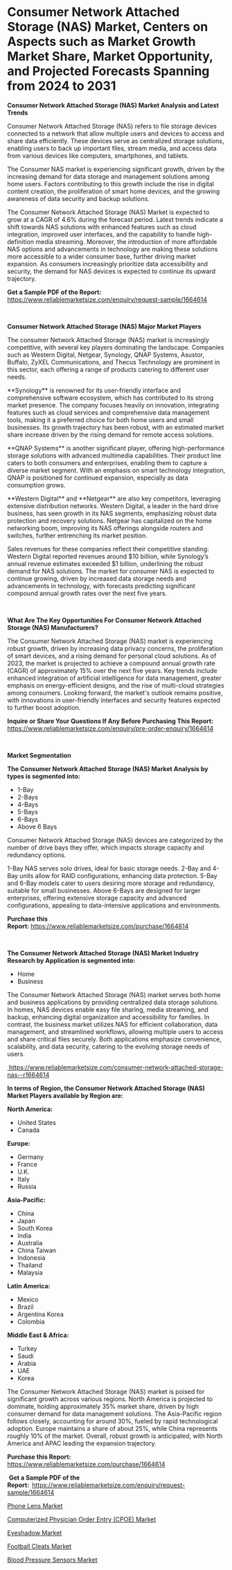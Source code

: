 <p><h1>Consumer Network Attached Storage (NAS) Market, Centers on Aspects such as Market Growth Market Share, Market Opportunity, and Projected Forecasts Spanning from 2024 to 2031</h1></p><p><strong>Consumer Network Attached Storage (NAS) Market Analysis and Latest Trends</strong></p>
<p><p>Consumer Network Attached Storage (NAS) refers to file storage devices connected to a network that allow multiple users and devices to access and share data efficiently. These devices serve as centralized storage solutions, enabling users to back up important files, stream media, and access data from various devices like computers, smartphones, and tablets. </p><p>The Consumer NAS market is experiencing significant growth, driven by the increasing demand for data storage and management solutions among home users. Factors contributing to this growth include the rise in digital content creation, the proliferation of smart home devices, and the growing awareness of data security and backup solutions. </p><p>The Consumer Network Attached Storage (NAS) Market is expected to grow at a CAGR of 4.6% during the forecast period. Latest trends indicate a shift towards NAS solutions with enhanced features such as cloud integration, improved user interfaces, and the capability to handle high-definition media streaming. Moreover, the introduction of more affordable NAS options and advancements in technology are making these solutions more accessible to a wider consumer base, further driving market expansion. As consumers increasingly prioritize data accessibility and security, the demand for NAS devices is expected to continue its upward trajectory.</p></p>
<p><strong>Get a Sample PDF of the Report:&nbsp;</strong> <a href="https://www.reliablemarketsize.com/enquiry/request-sample/1664614?utm_campaign=1170&utm_medium=2&utm_source=Github&utm_content=ia&utm_term=28092024&utm_id=consumer-network-attached-storage-nas">https://www.reliablemarketsize.com/enquiry/request-sample/1664614</a></p>
<p>&nbsp;</p>
<p><strong>Consumer Network Attached Storage (NAS) Major Market Players</strong></p>
<p><p>The consumer Network Attached Storage (NAS) market is increasingly competitive, with several key players dominating the landscape. Companies such as Western Digital, Netgear, Synology, QNAP Systems, Asustor, Buffalo, ZyXEL Communications, and Thecus Technology are prominent in this sector, each offering a range of products catering to different user needs.</p><p>**Synology** is renowned for its user-friendly interface and comprehensive software ecosystem, which has contributed to its strong market presence. The company focuses heavily on innovation, integrating features such as cloud services and comprehensive data management tools, making it a preferred choice for both home users and small businesses. Its growth trajectory has been robust, with an estimated market share increase driven by the rising demand for remote access solutions.</p><p>**QNAP Systems** is another significant player, offering high-performance storage solutions with advanced multimedia capabilities. Their product line caters to both consumers and enterprises, enabling them to capture a diverse market segment. With an emphasis on smart technology integration, QNAP is positioned for continued expansion, especially as data consumption grows.</p><p>**Western Digital** and **Netgear** are also key competitors, leveraging extensive distribution networks. Western Digital, a leader in the hard drive business, has seen growth in its NAS segments, emphasizing robust data protection and recovery solutions. Netgear has capitalized on the home networking boom, improving its NAS offerings alongside routers and switches, further entrenching its market position.</p><p>Sales revenues for these companies reflect their competitive standing: Western Digital reported revenues around $10 billion, while Synology’s annual revenue estimates exceeded $1 billion, underlining the robust demand for NAS solutions. The market for consumer NAS is expected to continue growing, driven by increased data storage needs and advancements in technology, with forecasts predicting significant compound annual growth rates over the next five years.</p></p>
<p>&nbsp;</p>
<p><strong>What Are The Key Opportunities For Consumer Network Attached Storage (NAS) Manufacturers?</strong></p>
<p><p>The Consumer Network Attached Storage (NAS) market is experiencing robust growth, driven by increasing data privacy concerns, the proliferation of smart devices, and a rising demand for personal cloud solutions. As of 2023, the market is projected to achieve a compound annual growth rate (CAGR) of approximately 15% over the next five years. Key trends include enhanced integration of artificial intelligence for data management, greater emphasis on energy-efficient designs, and the rise of multi-cloud strategies among consumers. Looking forward, the market's outlook remains positive, with innovations in user-friendly interfaces and security features expected to further boost adoption.</p></p>
<p><strong>Inquire or Share Your Questions If Any Before Purchasing This Report:</strong> <a href="https://www.reliablemarketsize.com/enquiry/pre-order-enquiry/1664614?utm_campaign=1170&utm_medium=2&utm_source=Github&utm_content=ia&utm_term=28092024&utm_id=consumer-network-attached-storage-nas">https://www.reliablemarketsize.com/enquiry/pre-order-enquiry/1664614</a></p>
<p>&nbsp;</p>
<p><strong>Market Segmentation</strong></p>
<p><strong>The Consumer Network Attached Storage (NAS) Market Analysis by types is segmented into:</strong></p>
<p><ul><li>1-Bay</li><li>2-Bays</li><li>4-Bays</li><li>5-Bays</li><li>6-Bays</li><li>Above 6 Bays</li></ul></p>
<p><p>Consumer Network Attached Storage (NAS) devices are categorized by the number of drive bays they offer, which impacts storage capacity and redundancy options. </p><p>1-Bay NAS serves solo drives, ideal for basic storage needs. 2-Bay and 4-Bay units allow for RAID configurations, enhancing data protection. 5-Bay and 6-Bay models cater to users desiring more storage and redundancy, suitable for small businesses. Above 6-Bays are designed for larger enterprises, offering extensive storage capacity and advanced configurations, appealing to data-intensive applications and environments.</p></p>
<p><strong>Purchase this Report:&nbsp;</strong><a href="https://www.reliablemarketsize.com/purchase/1664614?utm_campaign=1170&utm_medium=2&utm_source=Github&utm_content=ia&utm_term=28092024&utm_id=consumer-network-attached-storage-nas">https://www.reliablemarketsize.com/purchase/1664614</a></p>
<p>&nbsp;</p>
<p><strong>The Consumer Network Attached Storage (NAS) Market Industry Research by Application is segmented into:</strong></p>
<p><ul><li>Home</li><li>Business</li></ul></p>
<p><p>The Consumer Network Attached Storage (NAS) market serves both home and business applications by providing centralized data storage solutions. In homes, NAS devices enable easy file sharing, media streaming, and backup, enhancing digital organization and accessibility for families. In contrast, the business market utilizes NAS for efficient collaboration, data management, and streamlined workflows, allowing multiple users to access and share critical files securely. Both applications emphasize convenience, scalability, and data security, catering to the evolving storage needs of users.</p></p>
<p><a href="https://www.reliablemarketsize.com/consumer-network-attached-storage-nas--r1664614?utm_campaign=1170&utm_medium=2&utm_source=Github&utm_content=ia&utm_term=28092024&utm_id=consumer-network-attached-storage-nas">&nbsp;https://www.reliablemarketsize.com/consumer-network-attached-storage-nas--r1664614</a></p>
<p><strong>In terms of Region, the Consumer Network Attached Storage (NAS) Market Players available by Region are:</strong></p>
<p>
    <p> <strong> North America: </strong>
        <ul>
            <li>United States</li>
            <li>Canada</li>
        </ul>
        </p> 
    <p> <strong> Europe: </strong>
        <ul>
            <li>Germany</li>
            <li>France</li>
            <li>U.K.</li>
            <li>Italy</li>
            <li>Russia</li>
        </ul>
        </p> 
    <p> <strong> Asia-Pacific: </strong>
        <ul>
            <li>China</li>
            <li>Japan</li>
            <li>South Korea</li>
            <li>India</li>
            <li>Australia</li>
            <li>China Taiwan</li>
            <li>Indonesia</li>
            <li>Thailand</li>
            <li>Malaysia</li>
        </ul>
        </p> 
    <p> <strong> Latin America: </strong>
        <ul>
            <li>Mexico</li>
            <li>Brazil</li>
            <li>Argentina Korea</li>
            <li>Colombia</li>
        </ul>
        </p> 
    <p> <strong> Middle East & Africa: </strong>
        <ul>
            <li>Turkey</li>
            <li>Saudi</li>
            <li>Arabia</li>
            <li>UAE</li>
            <li>Korea</li>
        </ul>
    </p>
    </p>
<p><p>The Consumer Network Attached Storage (NAS) market is poised for significant growth across various regions. North America is projected to dominate, holding approximately 35% market share, driven by high consumer demand for data management solutions. The Asia-Pacific region follows closely, accounting for around 30%, fueled by rapid technological adoption. Europe maintains a share of about 25%, while China represents roughly 10% of the market. Overall, robust growth is anticipated, with North America and APAC leading the expansion trajectory.</p></p>
<p><strong>Purchase this Report: </strong><a href="https://www.reliablemarketsize.com/purchase/1664614?utm_campaign=1170&utm_medium=2&utm_source=Github&utm_content=ia&utm_term=28092024&utm_id=consumer-network-attached-storage-nas">https://www.reliablemarketsize.com/purchase/1664614</a></p>
<p>&nbsp;<strong>Get a Sample PDF of the Report:&nbsp;&nbsp;</strong><a href="https://www.reliablemarketsize.com/enquiry/request-sample/1664614?utm_campaign=1170&utm_medium=2&utm_source=Github&utm_content=ia&utm_term=28092024&utm_id=consumer-network-attached-storage-nas">https://www.reliablemarketsize.com/enquiry/request-sample/1664614</a></p>
<p><strong></strong></p>
<p><p><a href="https://issuu.com/reportprime-2/docs/phone-lens-market-size-2030.pptx_955dd22d4dd6ce?utm_campaign=1170&utm_medium=2&utm_source=Github&utm_content=ia&utm_term=28092024&utm_id=consumer-network-attached-storage-nas">Phone Lens Market</a></p><p><a href="https://github.com/sofayahoo2023/Market-Research-Report-List-6/blob/main/computerized-physician-order-entry-cpoe-market.md?utm_campaign=1170&utm_medium=2&utm_source=Github&utm_content=ia&utm_term=28092024&utm_id=consumer-network-attached-storage-nas">Computerized Physician Order Entry (CPOE) Market</a></p><p><a href="https://www.linkedin.com/pulse/eyeshadow-market-report-product-type-powder-formliquid-formpencil-nnlhf?utm_campaign=1170&utm_medium=2&utm_source=Github&utm_content=ia&utm_term=28092024&utm_id=consumer-network-attached-storage-nas">Eyeshadow Market</a></p><p><a href="https://www.linkedin.com/pulse/football-cleats-market-global-insights-sales-trends-2024-ngldf?utm_campaign=1170&utm_medium=2&utm_source=Github&utm_content=ia&utm_term=28092024&utm_id=consumer-network-attached-storage-nas">Football Cleats Market</a></p><p><a href="https://issuu.com/reportprime-2/docs/blood-pressure-sensors-market-size-_1376a274b286d8?utm_campaign=1170&utm_medium=2&utm_source=Github&utm_content=ia&utm_term=28092024&utm_id=consumer-network-attached-storage-nas">Blood Pressure Sensors Market</a></p></p>